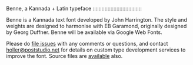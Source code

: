 Benne, a Kannada + Latin typeface
:::::::::::::::::::::::::::::::::

Benne is a Kannada text font developed by John Harrington. 
The style and weights are designed to harmonise with EB Garamond, originally designed by Georg Duffner.
Benne will be available via Google Web Fonts.

Please do [file issues](https://github.com/misemefein/Benne/issues) with any comments or questions, and contact holler@poststudio.net for details on custom type development services to improve the font. Source files are [available](https://github.com/PostStudio/Benne/tree/master/Production/Masters) also.



